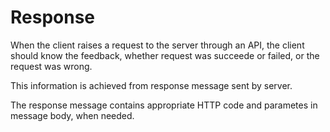 # Response

When the client raises a request to the server through an API, the client should know the feedback, whether request was succeede or failed, or the request was wrong.

This information is achieved from response message sent by server.

The response message contains appropriate HTTP code and parametes in message body, when needed.


